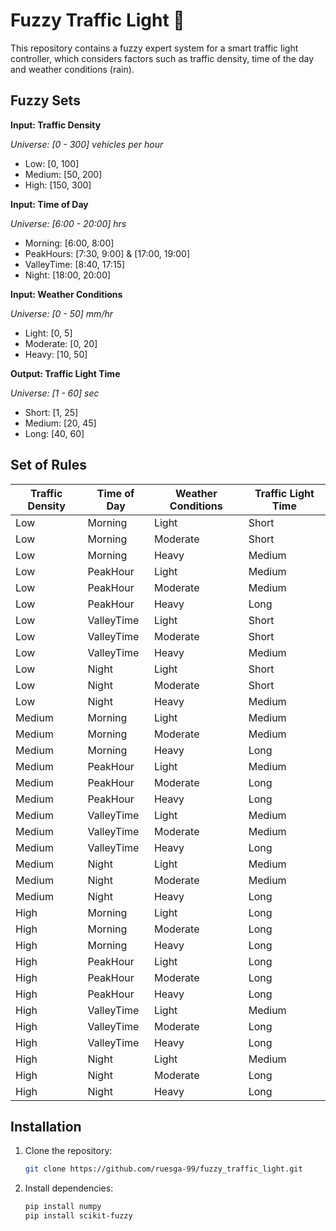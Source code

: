 # Fuzzy Traffic Light 🚦
This repository contains a fuzzy expert system for a smart traffic light controller, which considers factors such as traffic density, time of the day and weather conditions (rain).

## Fuzzy Sets 
**Input: Traffic Density**

*Universe: [0 - 300] vehicles per hour*
- Low: [0, 100]
- Medium: [50, 200]
- High: [150, 300]

**Input: Time of Day**

*Universe: [6:00 - 20:00] hrs*
- Morning: [6:00, 8:00]
- PeakHours: [7:30, 9:00] & [17:00, 19:00]
- ValleyTime: [8:40, 17:15]
- Night: [18:00, 20:00]

**Input: Weather Conditions**

*Universe: [0 - 50] mm/hr*
- Light: [0, 5]
- Moderate: [0, 20]
- Heavy: [10, 50]

**Output: Traffic Light Time**

*Universe: [1 - 60] sec*
- Short: [1, 25]
- Medium: [20, 45]
- Long: [40, 60]

## Set of Rules

| Traffic Density | Time of Day | Weather Conditions | Traffic Light Time |
|----------------|-------------|--------------------|-------------------|
| Low            | Morning     | Light             | Short              |
| Low            | Morning     | Moderate          | Short              |
| Low            | Morning     | Heavy             | Medium             |
| Low            | PeakHour    | Light             | Medium             |
| Low            | PeakHour    | Moderate          | Medium             |
| Low            | PeakHour    | Heavy             | Long               |
| Low            | ValleyTime  | Light             | Short              |
| Low            | ValleyTime  | Moderate          | Short              |
| Low            | ValleyTime  | Heavy             | Medium             |
| Low            | Night       | Light             | Short              |
| Low            | Night       | Moderate          | Short              |
| Low            | Night       | Heavy             | Medium             |
| Medium         | Morning     | Light             | Medium             |
| Medium         | Morning     | Moderate          | Medium             |
| Medium         | Morning     | Heavy             | Long               |
| Medium         | PeakHour    | Light             | Medium             |
| Medium         | PeakHour    | Moderate          | Long               |
| Medium         | PeakHour    | Heavy             | Long               |
| Medium         | ValleyTime  | Light             | Medium             |
| Medium         | ValleyTime  | Moderate          | Medium             |
| Medium         | ValleyTime  | Heavy             | Long               |
| Medium         | Night       | Light             | Medium             |
| Medium         | Night       | Moderate          | Medium             |
| Medium         | Night       | Heavy             | Long               |
| High           | Morning     | Light             | Long               |
| High           | Morning     | Moderate          | Long               |
| High           | Morning     | Heavy             | Long               |
| High           | PeakHour    | Light             | Long               |
| High           | PeakHour    | Moderate          | Long               |
| High           | PeakHour    | Heavy             | Long               |
| High           | ValleyTime  | Light             | Medium             |
| High           | ValleyTime  | Moderate          | Long               |
| High           | ValleyTime  | Heavy             | Long               |
| High           | Night       | Light             | Medium             |
| High           | Night       | Moderate          | Long               |
| High           | Night       | Heavy             | Long               |

## Installation

1. Clone the repository:
   ```bash
   git clone https://github.com/ruesga-99/fuzzy_traffic_light.git
   
2. Install dependencies:
   ```bash
   pip install numpy
   pip install scikit-fuzzy
